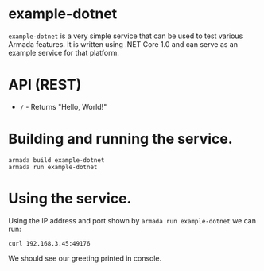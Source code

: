 # example-dotnet

`example-dotnet` is a very simple service that can be used to test various Armada features.
It is written using .NET Core 1.0 and can serve as an example service for that platform.


# API (REST)

* `/` - Returns "Hello, World!"


# Building and running the service.

    armada build example-dotnet
    armada run example-dotnet


# Using the service.

Using the IP address and port shown by `armada run example-dotnet` we can run:

    curl 192.168.3.45:49176

We should see our greeting printed in console.
